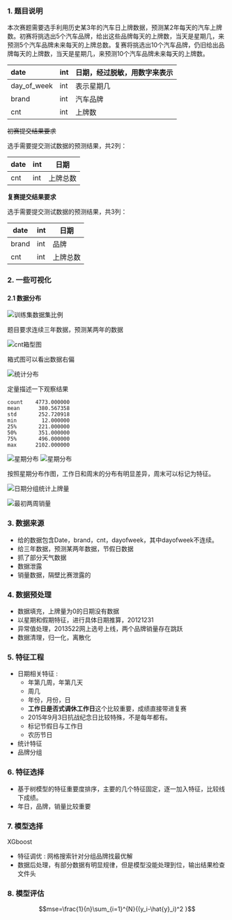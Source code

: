 ### 1. 题目说明

本次赛题需要选手利用历史某3年的汽车日上牌数据，预测某2年每天的汽车上牌数。初赛将挑选出5个汽车品牌，给出这些品牌每天的上牌数，当天是星期几，来预测5个汽车品牌未来每天的上牌总数。复赛将挑选出10个汽车品牌，仍旧给出品牌每天的上牌数，当天是星期几，来预测10个汽车品牌未来每天的上牌数。

| date        | int  | 日期，经过脱敏，用数字来表示 |
| :---------- | ---- | ---------------------------- |
| day_of_week | int  | 表示星期几                   |
| brand       | int  | 汽车品牌                     |
| cnt         | int  | 上牌数                       |

~~初赛提交结果要求~~

选手需要提交测试数据的预测结果，共2列：

| date | int  | 日期     |
| ---- | ---- | -------- |
| cnt  | int  | 上牌总数 |

**复赛提交结果要求** 

 选手需要提交测试数据的预测结果，共3列： 

| date  | int  | 日期     |
| ----- | ---- | -------- |
| brand | int  | 品牌     |
| cnt   | int  | 上牌总数 |

### 2. 一些可视化
#### 2.1 数据分布

![训练集数据集比例 ](assets/0_训练集数据集比例.png)

题目要求连续三年数据，预测某两年的数据

![cnt箱型图](assets/1_cnt箱型图.png)

箱式图可以看出数据右偏

![统计分布](assets/2_统计分布.png)

定量描述一下观察结果

```
count    4773.000000
mean      380.567358
std       252.720918
min        12.000000
25%       221.000000
50%       351.000000
75%       496.000000
max      2102.000000
```

![星期分布](assets/3_星期分布.png)
![星期分布](assets/4_星期分布.png)

按照星期分布作图，工作日和周末的分布有明显差异，周末可以标记为特征。

![日期分组统计上牌量](assets/5_日期分组统计上牌量.png)

![最初两周销量](assets/6_最初两周销量.png)

### 3. 数据来源
- 给的数据包含Date，brand，cnt，dayofweek，其中dayofweek不连续。
- 给三年数据，预测某两年数据，节假日数据
- 抓了部分天气数据
- 数据泄露
- 销量数据，隔壁比赛泄露的
 

### 4. 数据预处理
- 数据填充，上牌量为0的日期没有数据
- 以星期和假期特征，进行具体日期推算，20121231
- 异常值处理，2013522网上选号上线，两个品牌销量存在跳跃
- 数据清理，归一化，离散化

### 5. 特征工程

* 日期相关特征 : 
  * 年第几周，年第几天
  * 周几
  * 年份，月份，日
  * **工作日是否式调休工作日**这个比较重要，成绩直接带进复赛
  * 2015年9月3日抗战纪念日比较特殊，不是每年都有。
  * 标记节假日与工作日
  * 农历节日
* 统计特征
* 品牌分组

### 6. 特征选择
* 基于树模型的特征重要度排序，主要的几个特征固定，逐一加入特征，比较线下成绩。
* 年日，品牌，销量比较重要

### 7. 模型选择
XGboost
- 特征调优 : 网格搜索针对分组品牌找最优解
- 数据后处理，有部分数据有明显规律，但是模型没能处理到位，输出结果检查文件头

### 8. 模型评估
$$mse=\frac{1}{n}\sum_{i=1}^{N}{(y_i-\hat{y}_i)^2 }$$


